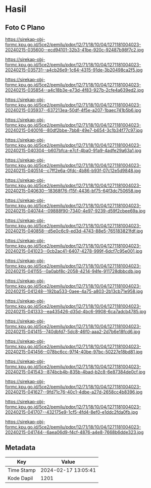 # Hasil

## Foto C Plano

https://sirekap-obj-formc.kpu.go.id/5ce2/pemilu/pdpr/12/71/18/10/04/1271181004023-20240215-035600--ecd94101-32b3-41be-920c-92487b98f7c2.jpg

https://sirekap-obj-formc.kpu.go.id/5ce2/pemilu/pdpr/12/71/18/10/04/1271181004023-20240215-035731--a4cb26e9-1c64-4315-91de-3b20498ca2f5.jpg

https://sirekap-obj-formc.kpu.go.id/5ce2/pemilu/pdpr/12/71/18/10/04/1271181004023-20240215-035854--a4c18b3e-e73d-4f83-927b-2cfe4a639ed2.jpg

https://sirekap-obj-formc.kpu.go.id/5ce2/pemilu/pdpr/12/71/18/10/04/1271181004023-20240215-035937--637213ea-50df-4f5e-a207-1baec741b5b6.jpg

https://sirekap-obj-formc.kpu.go.id/5ce2/pemilu/pdpr/12/71/18/10/04/1271181004023-20240215-040016--80df2bbe-7bb8-49e7-b654-3c1b34f77c97.jpg

https://sirekap-obj-formc.kpu.go.id/5ce2/pemilu/pdpr/12/71/18/10/04/1271181004023-20240215-040304--b607bfca-e7cf-4ba0-91a9-4adfe29a63a1.jpg

https://sirekap-obj-formc.kpu.go.id/5ce2/pemilu/pdpr/12/71/18/10/04/1271181004023-20240215-040514--c7ff2e6a-0fdc-4b86-b93f-07c12e5d9848.jpg

https://sirekap-obj-formc.kpu.go.id/5ce2/pemilu/pdpr/12/71/18/10/04/1271181004023-20240215-040630--18368f76-f15f-4436-bf75-64f3dc750658.jpg

https://sirekap-obj-formc.kpu.go.id/5ce2/pemilu/pdpr/12/71/18/10/04/1271181004023-20240215-040744--09888f90-7340-4e97-9239-d59f2cbee69a.jpg

https://sirekap-obj-formc.kpu.go.id/5ce2/pemilu/pdpr/12/71/18/10/04/1271181004023-20240215-040858--d5e0c6c9-ed3d-4743-88e5-765183821fdf.jpg

https://sirekap-obj-formc.kpu.go.id/5ce2/pemilu/pdpr/12/71/18/10/04/1271181004023-20240215-041023--0cb2ac41-6407-4278-999f-6dcf7c95e001.jpg

https://sirekap-obj-formc.kpu.go.id/5ce2/pemilu/pdpr/12/71/18/10/04/1271181004023-20240215-041155--0a0abf8c-2058-4214-94fe-911728dbbcdb.jpg

https://sirekap-obj-formc.kpu.go.id/5ce2/pemilu/pdpr/12/71/18/10/04/1271181004023-20240215-041248--192ba533-0aee-4a75-a803-2b13cb71e958.jpg

https://sirekap-obj-formc.kpu.go.id/5ce2/pemilu/pdpr/12/71/18/10/04/1271181004023-20240215-041333--ea435426-d35d-4bc6-9908-6ca7adcb4785.jpg

https://sirekap-obj-formc.kpu.go.id/5ce2/pemilu/pdpr/12/71/18/10/04/1271181004023-20240215-041415--740dbfd7-5dc8-46f0-aaa2-2d7b6e18fcd6.jpg

https://sirekap-obj-formc.kpu.go.id/5ce2/pemilu/pdpr/12/71/18/10/04/1271181004023-20240215-041456--078bc6cc-97f4-40be-97bc-50227e18bd81.jpg

https://sirekap-obj-formc.kpu.go.id/5ce2/pemilu/pdpr/12/71/18/10/04/1271181004023-20240215-041543--874bcb4b-835b-4bad-b2c8-6e87384de0cf.jpg

https://sirekap-obj-formc.kpu.go.id/5ce2/pemilu/pdpr/12/71/18/10/04/1271181004023-20240215-041627--9fd71c76-40c1-4dbe-a27d-2658cc4b8396.jpg

https://sirekap-obj-formc.kpu.go.id/5ce2/pemilu/pdpr/12/71/18/10/04/1271181004023-20240215-041707--432175e9-1cf5-4fd4-8ef0-e1ddc2fda0fb.jpg

https://sirekap-obj-formc.kpu.go.id/5ce2/pemilu/pdpr/12/71/18/10/04/1271181004023-20240215-041744--6aea06d9-f4cf-4876-a4e8-7668b6dde323.jpg


## Metadata

| Key        | Value               |
| ---------- | ------------------- |
| Time Stamp | 2024-02-17 13:05:41 |
| Kode Dapil | 1201                |



